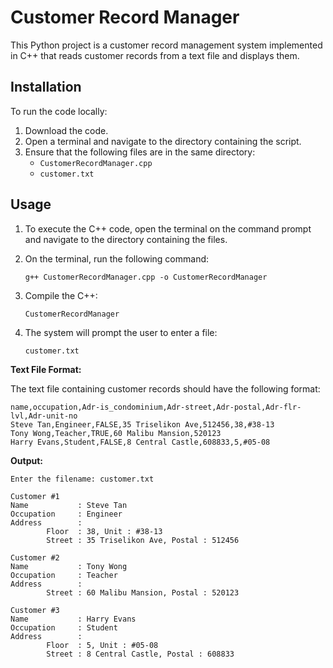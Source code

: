 # Customer Record Manager

This Python project is a customer record management system implemented in C++ that reads customer records from a text file and displays them.

## Installation

To run the code locally:

1. Download the code.
2. Open a terminal and navigate to the directory containing the script.
3. Ensure that the following files are in the same directory:
   - `CustomerRecordManager.cpp`
   - `customer.txt`

## Usage

1. To execute the C++ code, open the terminal on the command prompt and navigate to the directory containing the files.

2. On the terminal, run the following command:
    ```
    g++ CustomerRecordManager.cpp -o CustomerRecordManager
    ```
    
3. Compile the C++:
    ```
    CustomerRecordManager
    ```

3. The system will prompt the user to enter a file: 
    ```
    customer.txt
    ```
    
**Text File Format:**

The text file containing customer records should have the following format:
```
name,occupation,Adr-is_condominium,Adr-street,Adr-postal,Adr-flr-lvl,Adr-unit-no
Steve Tan,Engineer,FALSE,35 Triselikon Ave,512456,38,#38-13
Tony Wong,Teacher,TRUE,60 Malibu Mansion,520123
Harry Evans,Student,FALSE,8 Central Castle,608833,5,#05-08
```

**Output:**
```
Enter the filename: customer.txt

Customer #1
Name           : Steve Tan
Occupation     : Engineer
Address        :
        Floor  : 38, Unit : #38-13
        Street : 35 Triselikon Ave, Postal : 512456

Customer #2
Name           : Tony Wong
Occupation     : Teacher
Address        :
        Street : 60 Malibu Mansion, Postal : 520123

Customer #3
Name           : Harry Evans
Occupation     : Student
Address        :
        Floor  : 5, Unit : #05-08
        Street : 8 Central Castle, Postal : 608833
```
